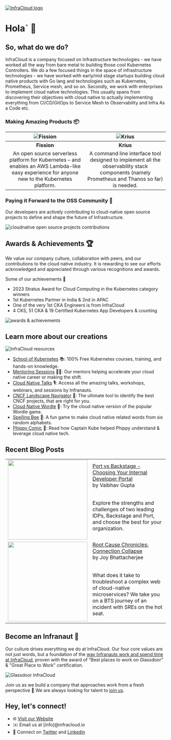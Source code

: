 [![InfraCloud logo](https://www.infracloud.io/assets/img/infracloud-org-github-repo/unleash-growth.png 'InfraCloud homepage')](https://www.infracloud.io/)

# Hola` 👋

## So, what do we do?

InfraCloud is a company focused on Infrastructure technologies - we have worked all the way from bare metal to building those cool Kubernetes Controllers. We do a few focused things in the space of infrastructure technologies - we have worked with early/mid stage startups building cloud native products with Go lang and technologies such as Kubernetes, Prometheus, Service mesh, and so on. Secondly, we work with enterprises to implement cloud native technologies. This usually spans from discovering their objectives with cloud native to actually implementing everything from CI/CD/GitOps to Service Mesh to Observability and Infra As a Code etc.

### Making Amazing Products 📦

|![Fission](https://www.infracloud.io/assets/img/infracloud-org-github-repo/fission.png)|![Krius](https://www.infracloud.io/assets/img/infracloud-org-github-repo/krius.png)|
|:---:|:---:|
|**Fission**|**Krius**|
|An open source serverless platform for Kubernetes – and enables an AWS Lambda-like easy experience for anyone new to the Kubernetes platform.| A command line interface tool designed to implement all the observability stack components (namely Prometheus and Thanos so far) is needed.

### Paying it Forward to the OSS Community 🤖
Our developers are actively contributing to cloud-native open source projects to define and shape the future of Infrastructure.

![cloudnative open source projects contributions](https://www.infracloud.io/assets/img/infracloud-org-github-repo/oss-contributions.png)


## Awards & Achievements 🏆

We value our company culture, collaboration with peers, and our contributions to the cloud native industry. It is rewarding to see our efforts acknowledged and appreciated through various recognitions and awards.

Some of our achievements 💪

- 2023 Stratus Award for Cloud Computing in the Kubernetes category winners
- 1st Kubernetes Partner in India & 2nd in APAC
- One of the very 1st CKA Engineers is from InfraCloud
- 4 CKS, 51 CKA & 19 Certified Kubernetes App Developers & counting

![awards & achievements](https://www.infracloud.io/assets/img/infracloud-org-github-repo/awards-and-achievements.png)


## Learn more about our creations

![InfraCloud resources](https://www.infracloud.io/assets/img/infracloud-org-github-repo/infracloud-creations.png)

- [School of Kubernetes](https://www.infracloud.io/kubernetes-school/) 📚: 100% Free Kubernetes courses, training, and hands-on knowledge.
- [Mentoring Sessions](https://www.infracloud.io/career-cloud-native/) 🧑‍🏫: Our mentors helping accelerate your cloud native career or making the shift.
- [Cloud Native Talks](https://www.infracloud.io/cloud-native-talks/) 🎙️: Access all the amazing talks, workshops, webinars, and sessions by Infranauts.
- [CNCF Landscape Navigator](https://www.infracloud.io/landscape-navigator/) 🧭: The ultimate tool to identify the best CNCF projects, that are right for you.
- [Cloud Native Wordle](https://www.infracloud.io/play/cloud-native-wordle/) 🧩: Try the cloud native version of the popular Wordle game.
- [Spelling Bee](https://www.infracloud.io/play/spelling-bee/) 🐝: A fun game to make cloud native related words from six random alphabets.
- [Phippy Comic](https://www.infracloud.io/phippy-cloud-native-transformation/) 📕: Read how Captain Kube helped Phippy understand & leverage cloud native tech.


## Recent Blog Posts

<table>

<!-- BLOG-POST-LIST:START --><tr>
  <td>
    <a href="https://www.infracloud.io/blogs/port-vs-backstage-idp-comparison/">
      <img width="250px" src="https://www.infracloud.io/assets/img/Blog/port-vs-backstage/port-vs-backstage-1200x628.png">
    </a>
  </td>
  <td>
    <a href="https://www.infracloud.io/blogs/port-vs-backstage-idp-comparison/">Port vs Backstage - Choosing Your Internal Developer Portal</a> <br/>
    by Vaibhav Gupta
    <br/>
    <br/>
    <p> Explore the strengths and challenges of two leading IDPs, Backstage and Port, and choose the best for your organization. </p>
  </td>
</tr>

<tr>
  <td>
    <a href="https://www.infracloud.io/blogs/root-cause-chronicles-connection-collapse/">
      <img width="250px" src="https://www.infracloud.io/assets/img/Blog/root-cause-chronicles-connection-collapse/root-cause-chronicles-connection-collapse-1200x628.png">
    </a>
  </td>
  <td>
    <a href="https://www.infracloud.io/blogs/root-cause-chronicles-connection-collapse/">Root Cause Chronicles: Connection Collapse</a> <br/>
    by Joy Bhattacherjee
    <br/>
    <br/>
    <p> What does it take to troubleshoot a complex web of cloud-native microservices? We take you on a BTS journey of an incident with SREs on the hot seat. </p>
  </td>
</tr>

<!-- BLOG-POST-LIST:END -->

</table>

## Become an Infranaut 🌌

Our culture drives everything we do at InfraCloud. Our four core values are not just words, but a foundation of the [way Infranauts work and spend time at InfraCloud](https://www.infracloud.io/the-infracloud-way/), proven with the award of “Best places to work on Glassdoor” & "Great Place to Work" certification.

![Glassdoor InfraCloud](https://www.infracloud.io/assets/img/infracloud-org-github-repo/glassdoor-ratings.png)


Join us as we build a company that approaches work from a fresh perspective 🌿 We are always looking for talent to [join us](https://www.infracloud.io/careers/).


## Hey, let's connect!

- 🌐 [Visit our Website](https://www.infracloud.io)
- ✉️ Email us at [info]@infracloud.io
- 📱 Connect on [Twitter](https://twitter.com/infracloudio) and [Linkedin](https://www.linkedin.com/company/infracloudio/)

